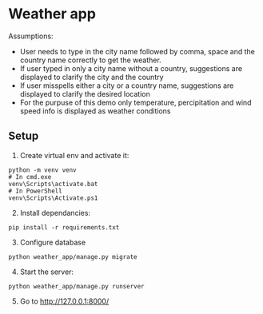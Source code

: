 # Weather app

Assumptions:
- User needs to type in the city name followed by comma, space and the country name correctly to get the weather.
- If user typed in only a city name without a country, suggestions are displayed to clarify the city and the country
- If user misspells either a city or a country name, suggestions are displayed to clarify the desired location
- For the purpuse of this demo only temperature, percipitation and wind speed info is displayed as weather conditions

## Setup
1. Create virtual env and activate it:
```
python -m venv venv
# In cmd.exe
venv\Scripts\activate.bat
# In PowerShell
venv\Scripts\Activate.ps1
```
2. Install dependancies:
```
pip install -r requirements.txt
```
3. Configure database
```
python weather_app/manage.py migrate
```
4. Start the server:
```
python weather_app/manage.py runserver
```
5. Go to http://127.0.0.1:8000/